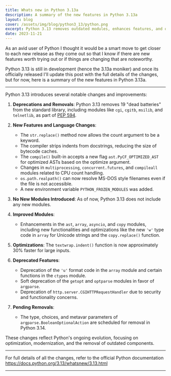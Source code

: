 ```yaml
---
title: Whats new in Python 3.13a
description: A summary of the new features in Python 3.13a
layout: blog
cover: /assets/img/blog/python3_13/python.png
excerpt: Python 3.13 removes outdated modules, enhances features, and optimizes efficiency
date: 2023-11-21
---
```


As an avid user of Python I thought it would be a smart move to get closer to each new release as they come out so that I know if there are new features worth trying out or if things are changing that are noteworthy.

Python 3.13 is still in development (hence the 3.13a moniker) and once its officially released I'll update this post with the full details of the changes, but for now, here is a summary of the new features in Python 3.13a.

---

Python 3.13 introduces several notable changes and improvements:

1. **Deprecations and Removals**: Python 3.13 removes 19 "dead batteries" from the standard library, including modules like `cgi`, `cgitb`, `msilib`, and `telnetlib`, as part of [PEP 594](https://docs.python.org/3.13/whatsnew/3.13.html#whatsnew313-pep594).

2. **New Features and Language Changes**:
   - The `str.replace()` method now allows the count argument to be a keyword.
   - The compiler strips indents from docstrings, reducing the size of bytecode caches.
   - The `compile()` built-in accepts a new flag `ast.PyCF_OPTIMIZED_AST` for optimized ASTs based on the optimize argument.
   - Changes in `multiprocessing`, `concurrent.futures`, and `compileall` modules related to CPU count handling.
   - `os.path.realpath()` can now resolve MS-DOS style filenames even if the file is not accessible.
   - A new environment variable `PYTHON_FROZEN_MODULES` was added.

3. **No New Modules Introduced**: As of now, Python 3.13 does not include any new modules.

4. **Improved Modules**:
   - Enhancements in the `ast`, `array`, `asyncio`, and `copy` modules, including new functionalities and optimizations like the new `'w'` type code in `array` for Unicode strings and the `copy.replace()` function.

5. **Optimizations**: The `textwrap.indent()` function is now approximately 30% faster for large inputs.

6. **Deprecated Features**:
   - Deprecation of the `'u'` format code in the `array` module and certain functions in the `ctypes` module.
   - Soft deprecation of the `getopt` and `optparse` modules in favor of `argparse`.
   - Deprecation of `http.server.CGIHTTPRequestHandler` due to security and functionality concerns.

7. **Pending Removals**:
   - The type, choices, and metavar parameters of `argparse.BooleanOptionalAction` are scheduled for removal in Python 3.14.

These changes reflect Python's ongoing evolution, focusing on optimization, modernization, and the removal of outdated components.

---

For full details of all the changes, refer to the official Python documentation <https://docs.python.org/3.13/whatsnew/3.13.html>

---
